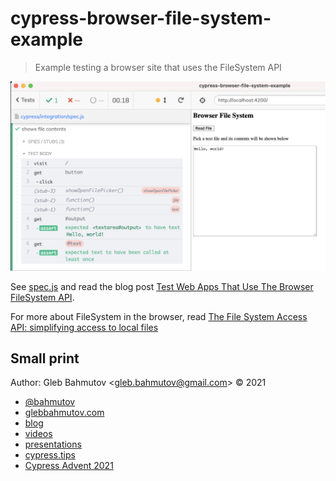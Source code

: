 # cypress-browser-file-system-example

> Example testing a browser site that uses the FileSystem API

![Stubbing window file APIs](./images/stub-file.png)

See [spec.js](./cypress/integration/spec.js) and read the blog post [Test Web Apps That Use The Browser FileSystem API](https://glebbahmutov.com/blog/browser-filesystem-api/).

For more about FileSystem in the browser, read [The File System Access API: simplifying access to local files](https://web.dev/file-system-access/)

## Small print

Author: Gleb Bahmutov &lt;gleb.bahmutov@gmail.com&gt; &copy; 2021

- [@bahmutov](https://twitter.com/bahmutov)
- [glebbahmutov.com](https://glebbahmutov.com)
- [blog](https://glebbahmutov.com/blog)
- [videos](https://www.youtube.com/glebbahmutov)
- [presentations](https://slides.com/bahmutov)
- [cypress.tips](https://cypress.tips)
- [Cypress Advent 2021](https://cypresstips.substack.com/)
